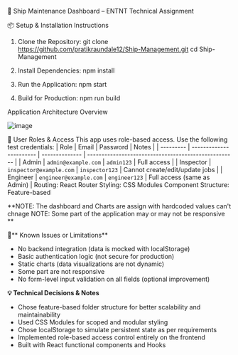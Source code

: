 🚢 Ship Maintenance Dashboard – ENTNT Technical Assignment

📦 Setup & Installation Instructions

1. Clone the Repository:
git clone https://github.com/pratikraundale12/Ship-Management.git
cd Ship-Management

2. Install Dependencies:
npm install

3. Run the Application:
npm start

4. Build for Production:
npm run build

Application Architecture Overview

![image](https://github.com/user-attachments/assets/430e1932-f3c6-4bec-a2fb-a4420bb22cdc)


🔐 User Roles & Access
This app uses role-based access. Use the following test credentials:
| Role      | Email                   | Password       | Notes                                                |
| --------- | ----------------------- | -------------- | ---------------------------------------------------- |
| Admin     | `admin@example.com`     | `admin123`     | Full access                                          |
| Inspector | `inspector@example.com` | `inspector123` | Cannot create/edit/update jobs                       |
| Engineer  | `engineer@example.com`  |  `engineer123` | Full access (same as Admin)                          |
Routing: React Router
Styling: CSS Modules
Component Structure: Feature-based

**NOTE: The dashboard and Charts are assign with hardcoded values can't chnage 
NOTE: Some part of the application may or may not be responsive 
**

🚧** Known Issues or Limitations**
- No backend integration (data is mocked with localStorage)
- Basic authentication logic (not secure for production)
- Static charts (data visualizations are not dynamic)
- Some part are not responsive 
- No form-level input validation on all fields (optional improvement)

**💡 Technical Decisions & Notes**
- Chose feature-based folder structure for better scalability and maintainability
- Used CSS Modules for scoped and modular styling
- Chose localStorage to simulate persistent state as per requirements
- Implemented role-based access control entirely on the frontend
- Built with React functional components and Hooks
